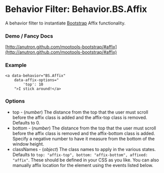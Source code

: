 Behavior Filter: Behavior.BS.Affix
===================================

A behavior filter to instantiate [Bootstrap](http://twitter.github.com/bootstrap/#affix) Affix functionality.

### Demo / Fancy Docs

[http://anutron.github.com/mootools-bootstrap/#affix](http://anutron.github.com/mootools-bootstrap/#affix)


### Example

	<a data-behavior="BS.Affix"
		data-affix-options="
			'top': 10
		">I stick around!</a>

### Options

* top - (*number*) The distance from the top that the user must scroll before the affix class is added and the affix-top class is removed. Defaults to 0.
* bottom - (*number*) The distance from the top that the user must scroll before the affix class is removed and the affix-bottom class is added. Specify a negative number to have it measure from the bottom of the window height.
* classNames - (*object*) The class names to apply in the various states. Defaults to `top: "affix-top", bottom: "affix-bottom", affixed: "affix"`. These should be defined in your CSS as you like. You can also manually affix location for the element using the events listed below.
